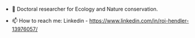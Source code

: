 - 🌱 Doctoral researcher for Ecology and Nature conservation. 

- 📫 How to reach me: Linkedin - https://www.linkedin.com/in/roi-hendler-13976057/

<!---
RHendler/RHendler is a ✨ special ✨ repository because its `README.md` (this file) appears on your GitHub profile.
You can click the Preview link to take a look at your changes.
--->
